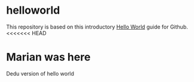 # helloworld
This repository is based on this introductory [Hello World](https://guides.github.com/activities/hello-world/) guide for Github.
<<<<<<< HEAD

Marian was here
=======
Dedu version of hello world
